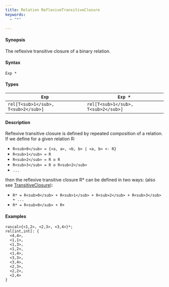 ```yaml
---
title: Relation ReflexiveTransitiveClosure
keywords:
  - "*"

---
```


#### Synopsis

The reflexive transitive closure of a binary relation.

#### Syntax

`Exp *`

#### Types


|`Exp`              | `Exp *`            |
| --- | --- |
| `rel[T<sub>1</sub>, T<sub>2</sub>]` | `rel[T<sub>1</sub>, T<sub>2</sub>]`  |


#### Description

Reflexive transitive closure is defined by repeated composition of a relation.
If we define for a given relation R:

*  `R<sub>0</sub> = {<a, a>, <b, b> | <a, b> <- R}`
*  `R<sub>1</sub> = R`
*  `R<sub>2</sub> = R o R`
*  `R<sub>3</sub> = R o R<sub>2</sub>`
*  `...`

then the reflexive transitive closure R* can be defined in two ways:
(also see [TransitiveClosure](../../../../../Rascal/Expressions/Values/Relation/TransitiveClosure)):

*  `R* = R<sub>0</sub> + R<sub>1</sub> + R<sub>2</sub> + R<sub>3</sub> + ...`
*  `R* = R<sub>0</sub> + R+`


#### Examples


```rascal-shell
rascal>{<1,2>, <2,3>, <3,4>}*;
rel[int,int]: {
  <4,4>,
  <1,1>,
  <1,3>,
  <1,2>,
  <1,4>,
  <3,3>,
  <3,4>,
  <2,3>,
  <2,2>,
  <2,4>
}
```


